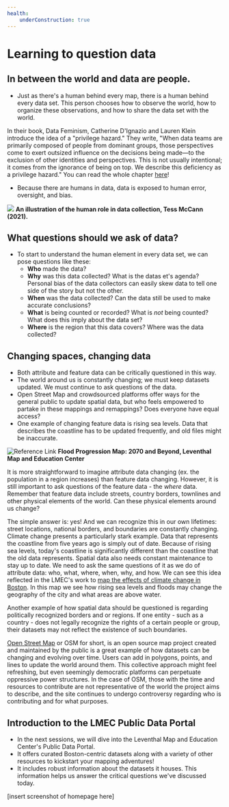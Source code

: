 ```yaml
---
health:
    underConstruction: true
---
```


# Learning to question data

## In between the world and data are people.

* Just as there's a human behind every map, there is a human behind every data set. This person chooses how to observe the world, how to organize these observations, and how to share the data set with the world.

<aside>

In their book, Data Feminism, Catherine D'Ignazio and Lauren Klein introduce the idea of a "privilege hazard." They write, "When data teams are primarily composed of people from dominant groups, those perspectives come to exert outsized influence on the decisions being made—to the exclusion of other identities and perspectives. This is not usually intentional; it comes from the ignorance of being on top. We describe this deficiency as a privilege hazard." You can read the whole chapter [here](https://data-feminism.mitpress.mit.edu/pub/vi8obxh7/release/3)!

</aside>

* Because there are humans in data, data is exposed to human error, oversight, and bias.

![](https://i.imgur.com/hAo8TCn.png)
**An illustration of the human role in data collection, Tess McCann (2021).**

## What questions should we ask of data?

* To start to understand the human element in every data set, we can pose questions like these:  
    * **Who** made the data?
    * **Why** was this data collected? What is the datas et's agenda? Personal bias of the data collectors can easily skew data to tell one side of the story but not the other.
    * **When** was the data collected? Can the data still be used to make accurate conclusions?
    * **What** is being counted or recorded? What is *not* being counted? What does this imply about the data set?
    * **Where** is the region that this data covers? Where was the data collected?

## Changing spaces, changing data

* Both attribute and feature data can be critically questioned in this way.
* The world around us is constantly changing; we must keep datasets updated. We must continue to ask questions of the data.
*  Open Street Map and crowdsourced platforms offer ways for the general public to update spatial data, but who feels empowered to partake in these mappings and remappings? Does everyone have equal access?  
* One example of changing feature data is rising sea levels. Data that describes the coastline has to be updated frequently, and old files might be inaccurate.

 ![Reference Link](https://i.imgur.com/mxDglHY.jpg)
**Flood Progression Map: 2070 and Beyond, Leventhal Map and Education Center**

<hideable Title = "More on changing spaces">

It is more straightforward to imagine attribute data changing (ex. the population in a region increases) than feature data changing. However, it is still important to ask questions of the feature data - the *where* data. Remember that feature data include streets, country borders, townlines and other physical elements of the world. Can these physical elements around us change?

The simple answer is: yes! And we can recognize this in our own lifetimes: street locations, national borders, and boundaries are constantly changing. Climate change presents a particularly stark example. Data that represents the coastline from five years ago is simply out of date. Because of rising sea levels, today's coastline is significantly different than the coastline that the old data represents. Spatial data also needs constant maintenance to stay up to date. We need to ask the same questions of it as we do of attribute data: who, what, where, when, why, and how. We can see this idea reflected in the LMEC's work to [map the effects of climate change in Boston](https://collections.leventhalmap.org/map-sets/191).  In this map we see how rising sea levels and floods may change the geography of the city and what areas are above water.

Another example of how spatial data should be questioned is regarding politically recognized borders and or regions. If one entity - such as a country - does not legally recognize the rights of a certain people or group, their datasets may not reflect the existence of such boundaries.

[Open Street Map](https://www.openstreetmap.org/#map=5/38.007/-95.844) or OSM for short, is an open source map project created and maintained by the public is a great example of how datasets can be changing and evolving over time. Users can add in polygons, points, and lines to update the world around them. This collective approach might feel refreshing, but even seemingly democratic platforms can perpetuate oppressive power structures. In the case of OSM, those with the time and resources to contribute are not representative of the world the project aims to describe, and the site continues to undergo controversy regarding who is contributing and for what purposes.

</hideable>

## Introduction to the LMEC Public Data Portal

* In the next sessions, we will dive into the Leventhal Map and Education Center's Public Data Portal.
* It offers curated Boston-centric datasets along with a variety of other resources to kickstart your mapping adventures!
* It includes robust information about the datasets it houses. This information helps us answer the critical questions we've discussed today.

[insert screenshot of homepage here]

<Quizlet
    title="Check your understanding"
    :questions="[
        {text: 'Datasets never have to be updated or altered; once they\'re made, they remain accurate for all time.',
        answers: [
            {text: 'True'},
            {text: 'False', correct: true}
        ]},
        {text: 'Computers can update data automatically, without human input.',
        answers: [
            {text: 'True'},
            {text: 'False', correct: true}
        ]
        }
    ]"
/>
